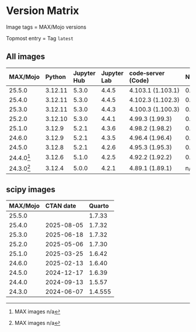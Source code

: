# Version Matrix

Image tags = MAX/Mojo versions

Topmost entry = Tag `latest`

## All images

| MAX/Mojo   | Python     | Jupyter Hub | Jupyter Lab | code‑server (Code) | Neovim | Git    | Git LFS | Pandoc | Linux distro |
|:-----------|:-----------|:------------|:------------|:-------------------|:-------|:-------|:--------|:-------|:-------------|
| 25.5.0     | 3.12.11    | 5.3.0       | 4.4.5       | 4.103.1 (1.103.1)  | 0.11.3 | 2.51.0 | 3.7.0   | 3.6.3  | Debian 12    |
| 25.4.0     | 3.12.11    | 5.3.0       | 4.4.5       | 4.102.3 (1.102.3)  | 0.11.3 | 2.50.1 | 3.7.0   | 3.6.3  | Debian 12    |
| 25.3.0     | 3.12.11    | 5.3.0       | 4.4.3       | 4.100.3 (1.100.3)  | 0.11.2 | 2.50.0 | 3.6.1   | 3.6.3  | Debian 12    |
| 25.2.0     | 3.12.10    | 5.3.0       | 4.4.1       | 4.99.3 (1.99.3)    | 0.11.1 | 2.49.0 | 3.6.1   | 3.6.3  | Debian 12    |
| 25.1.0     | 3.12.9     | 5.2.1       | 4.3.6       | 4.98.2 (1.98.2)    | 0.10.4 | 2.49.0 | 3.6.1   | 3.4    | Debian 12    |
| 24.6.0     | 3.12.9     | 5.2.1       | 4.3.5       | 4.96.4 (1.96.4)    | 0.10.4 | 2.48.1 | 3.6.1   | 3.4    | Debian 12    |
| 24.5.0     | 3.12.8     | 5.2.1       | 4.2.6       | 4.95.3 (1.95.3)    | 0.10.2 | 2.47.1 | 3.6.0   | 3.4    | Debian 12    |
| 24.4.0[^1] | 3.12.6     | 5.1.0       | 4.2.5       | 4.92.2 (1.92.2)    | 0.10.1 | 2.46.1 | 3.5.1   | 3.2    | Debian 12    |
| 24.3.0[^1] | 3.12.4     | 5.0.0       | 4.2.1       | 4.89.1 (1.89.1)    | n/a    | 2.45.2 | 3.5.1   | 3.1.11 | Debian 12    |

[^1]: MAX images n/a

## scipy images

| MAX/Mojo | CTAN date  | Quarto  |
|:---------|:-----------|:--------|
| 25.5.0   |            | 1.7.33  |
| 25.4.0   | 2025-08-05 | 1.7.32  |
| 25.3.0   | 2025-06-18 | 1.7.32  |
| 25.2.0   | 2025-05-06 | 1.7.30  |
| 25.1.0   | 2025-03-25 | 1.6.42  |
| 24.6.0   | 2025-02-13 | 1.6.40  |
| 24.5.0   | 2024-12-17 | 1.6.39  |
| 24.4.0   | 2024-09-13 | 1.5.57  |
| 24.3.0   | 2024-06-07 | 1.4.555 |
